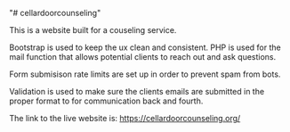 "# cellardoorcounseling" 

This is a website built for a couseling service.

Bootstrap is used to keep the ux clean and consistent.
PHP is used for the mail function that allows potential clients to reach out and ask questions.

Form submisison rate limits are set up in order to prevent spam from bots.

Validation is used to make sure the clients emails are submitted in the proper format to for communication back and fourth.

The link to the live website is: https://cellardoorcounseling.org/
